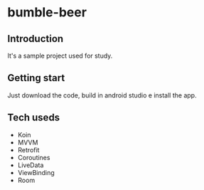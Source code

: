 # bumble-beer

## Introduction

It's a sample project used for study.

## Getting start

Just download the code, build in android studio e install the app.

## Tech useds

* Koin
* MVVM
* Retrofit
* Coroutines
* LiveData
* ViewBinding
* Room
